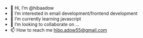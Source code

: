 - 👋 Hi, I’m @hibaadow
- 👀 I’m interested in email development/frontend development
- 🌱 I’m currently learning javascript
- 💞️ I’m looking to collaborate on ...
- 📫 How to reach me hibo.adow55@gmail.com

<!---
hibaadow/hibaadow is a ✨ special ✨ repository because its `README.md` (this file) appears on your GitHub profile.
You can click the Preview link to take a look at your changes.
--->
